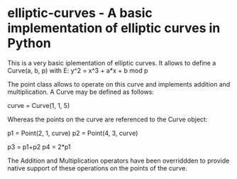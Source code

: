 # elliptic-curves - A basic implementation of elliptic curves in Python

This is a very basic iplementation of elliptic curves.
It allows to define a Curve(a, b, p) with E: y^2 = x^3 + a*x + b mod p

The point class allows to operate on this curve and implements addition and multiplication.
A Curve may be defined as follows:

curve = Curve(1, 1, 5)

Whereas the points on the curve are referenced to the Curve object:

p1 = Point(2, 1, curve)
p2 = Point(4, 3, curve)

p3 = p1+p2
p4 = 2*p1

The Addition and Multiplication operators have been overriddden to provide native support of these operations on the points of the curve.

